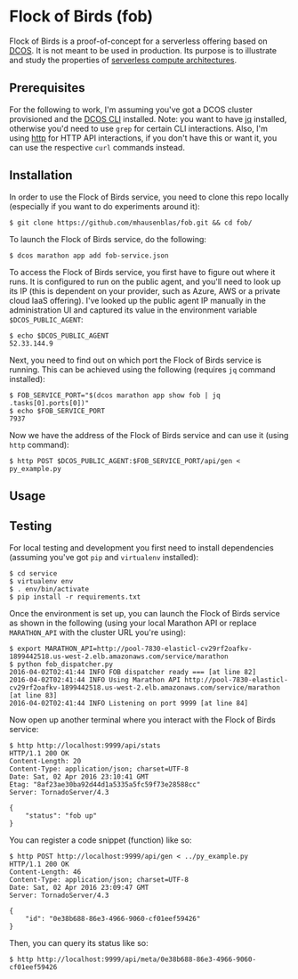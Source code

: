 # Flock of Birds (fob)

Flock of Birds is a proof-of-concept for a serverless offering based on [DCOS](https://docs.mesosphere.com/).
It is not meant to be used in production. Its purpose is to illustrate and study the properties of
[serverless compute architectures](http://flock-of-birds.info/).


## Prerequisites 

For the following to work, I'm assuming you've got a DCOS cluster provisioned and the [DCOS CLI](https://docs.mesosphere.com/administration/cli/) installed. Note: you want to have [jq](https://stedolan.github.io/jq/) installed, otherwise you'd need to use `grep` for certain CLI interactions.
Also, I'm using [http](http://httpie.org) for HTTP API interactions, if you don't have this or want it, you can use the respective `curl` commands instead.

## Installation

In order to use the Flock of Birds service, you need to clone this repo locally (especially if you want to do experiments around it):

    $ git clone https://github.com/mhausenblas/fob.git && cd fob/

To launch the Flock of Birds service, do the following:

    $ dcos marathon app add fob-service.json

To access the Flock of Birds service, you first have to figure out where it runs. It is configured to run on the public agent, and you'll need to look up its IP (this is dependent on your provider, such as Azure, AWS or a private cloud IaaS offering). I've looked up the public agent IP manually in the administration UI and captured its value in the environment variable `$DCOS_PUBLIC_AGENT`:

    $ echo $DCOS_PUBLIC_AGENT
    52.33.144.9

Next, you need to find out on which port the Flock of Birds service is running. This can be achieved using the following (requires `jq` command installed):

    $ FOB_SERVICE_PORT="$(dcos marathon app show fob | jq .tasks[0].ports[0])"
    $ echo $FOB_SERVICE_PORT
    7937

Now we have the address of the Flock of Birds service and can use it (using `http` command):

    $ http POST $DCOS_PUBLIC_AGENT:$FOB_SERVICE_PORT/api/gen < py_example.py

## Usage


## Testing

For local testing and development you first need to install dependencies (assuming you've got `pip` and `virtualenv` installed):

    $ cd service
    $ virtualenv env
    $ . env/bin/activate
    $ pip install -r requirements.txt

Once the environment is set up, you can launch the Flock of Birds service as shown in the following (using your local Marathon API or replace `MARATHON_API` with the cluster URL you're using):

    $ export MARATHON_API=http://pool-7830-elasticl-cv29rf2oafkv-1899442518.us-west-2.elb.amazonaws.com/service/marathon
    $ python fob_dispatcher.py
    2016-04-02T02:41:44 INFO FOB dispatcher ready === [at line 82]
    2016-04-02T02:41:44 INFO Using Marathon API http://pool-7830-elasticl-cv29rf2oafkv-1899442518.us-west-2.elb.amazonaws.com/service/marathon [at line 83]
    2016-04-02T02:41:44 INFO Listening on port 9999 [at line 84]

Now open up another terminal where you interact with the Flock of Birds service:

    $ http http://localhost:9999/api/stats
    HTTP/1.1 200 OK
    Content-Length: 20
    Content-Type: application/json; charset=UTF-8
    Date: Sat, 02 Apr 2016 23:10:41 GMT
    Etag: "8af23ae30ba92d44d1a5335a5fc59f73e28588cc"
    Server: TornadoServer/4.3

    {
        "status": "fob up"
    }

You can register a code snippet (function) like so:

    $ http POST http://localhost:9999/api/gen < ../py_example.py
    HTTP/1.1 200 OK
    Content-Length: 46
    Content-Type: application/json; charset=UTF-8
    Date: Sat, 02 Apr 2016 23:09:47 GMT
    Server: TornadoServer/4.3

    {
        "id": "0e38b688-86e3-4966-9060-cf01eef59426"
    }

Then, you can query its status like so:

    $ http http://localhost:9999/api/meta/0e38b688-86e3-4966-9060-cf01eef59426
    
